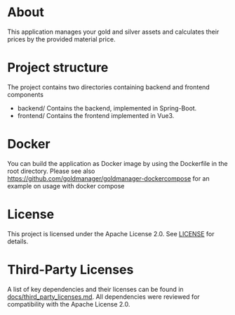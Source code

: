 # About
This application manages your gold and silver assets and calculates their prices by the provided material price.
# Project structure
The project contains two directories containing backend and frontend components
- backend/ Contains the backend, implemented in Spring-Boot.
- frontend/ Contains the frontend implemented in Vue3.
# Docker
You can build the application as Docker image by using the Dockerfile in the root directory.
Please see also https://github.com/goldmanager/goldmanager-dockercompose for an example on usage with docker compose

# License
This project is licensed under the Apache License 2.0. See [LICENSE](LICENSE) for details.

# Third-Party Licenses
A list of key dependencies and their licenses can be found in [docs/third_party_licenses.md](docs/third_party_licenses.md). All dependencies were reviewed for compatibility with the Apache License 2.0.
